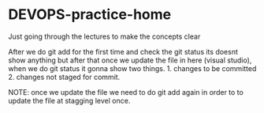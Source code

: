 # DEVOPS-practice-home
Just going through the lectures to make the concepts clear

After we do git add for the first time and check the git status its doesnt show anything but after that once we update the file in here (visual studio), when we do git status it gonna show two things.      1. changes to be committed 2. changes not staged for commit.

NOTE: once we update the file we need to do git add again in order to to update the file at stagging level once.
